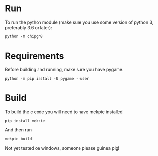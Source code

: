 # Run

To run the python module (make sure you use some version of python 3, preferably 3.6 or later):

```
python -m chipgr8
```

# Requirements

Before building and running, make sure you have pygame.

```
python -m pip install -U pygame --user
```

# Build

To build the c code you will need to have mekpie installed

```
pip install mekpie
```

And then run

```
mekpie build
```

Not yet tested on windows, someone please guinea pig!